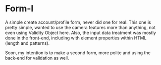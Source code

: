 # Form-I
A simple create account/profile form, never did one for real.
This one is pretty simple, wanted to use the camera features more than anything, not even using Validity Object here.
Also, the input data treatment was mostly done in the front-end, including with element properties within HTML (length and patterns).

Soon, my intention is to make a second form, more polite and using the back-end for validation as well.
